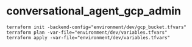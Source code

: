 # conversational_agent_gcp_admin


```
terraform init -backend-config="environment/dev/gcp_bucket.tfvars"
terraform plan -var-file="environment/dev/variables.tfvars"
terraform apply -var-file="environment/dev/variables.tfvars"
```

